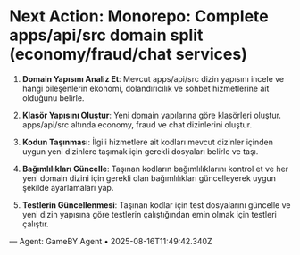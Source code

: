 # Next Action: Monorepo: Complete apps/api/src domain split (economy/fraud/chat services)

1. **Domain Yapısını Analiz Et**: Mevcut apps/api/src dizin yapısını incele ve hangi bileşenlerin ekonomi, dolandırıcılık ve sohbet hizmetlerine ait olduğunu belirle.

2. **Klasör Yapısını Oluştur**: Yeni domain yapılarına göre klasörleri oluştur. apps/api/src altında economy, fraud ve chat dizinlerini oluştur.

3. **Kodun Taşınması**: İlgili hizmetlere ait kodları mevcut dizinler içinden uygun yeni dizinlere taşımak için gerekli dosyaları belirle ve taşı.

4. **Bağımlılıkları Güncelle**: Taşınan kodların bağımlılıklarını kontrol et ve her yeni domain dizini için gerekli olan bağımlılıkları güncelleyerek uygun şekilde ayarlamaları yap.

5. **Testlerin Güncellenmesi**: Taşınan kodlar için test dosyalarını güncelle ve yeni dizin yapısına göre testlerin çalıştığından emin olmak için testleri çalıştır.

— Agent: GameBY Agent • 2025-08-16T11:49:42.340Z
